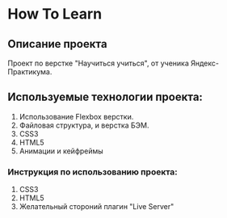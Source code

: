 # How To Learn
## Описание проекта
Проект по верстке "Научиться учиться", от ученика Яндекс-Практикума.
## Используемые технологии проекта:
1. Использование Flexbox верстки.
2. Файловая структура, и верстка БЭМ.
3. CSS3
4. HTML5
5. Анимации и кейфреймы

### Инструкция по использованию проекта:
1. CSS3
2. HTML5
3. Желательный стороний плагин "Live Server"

